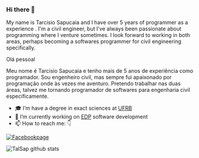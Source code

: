### Hi there 👋

My name is Tarcisio Sapucaia and I have over 5 years of programmer as a experience . I'm a civil engineer, but I've always been passionate about programming where I venture sometimes. I look forward to working in both areas, perhaps becoming a softwares programmer for civil engineering specifically.

Olá pessoal

Meu nome é Tarcisio Sapucaia e tenho mais de 5 anos de experiência como programador. Sou engenheiro civil, mas sempre fui apaixonado por programação onde às vezes me aventuro. Pretendo trabalhar nas duas áreas, talvez me tornando programador de softwares para engenharia civil especificamente.

- 🎓 I’m have a degree in exact sciences at [UFRB](https://ufrb.edu.br/portal/)
- 🌱 I’m currently working on [EDP](https://github.com/talsap/edp) software development 
- 📫 How to reach me: 👇

[![Facebookpage](https://dyn-qrcode.vercel.app/api?url=https://www.facebook.com/tal.sapucaia)](https://www.facebook.com/tal.sapucaia)

![TalSap github stats](https://github-readme-stats.vercel.app/api?username=talsap&show_icons=true&theme=highcontrast)

<!--
**talsap/talsap** is a ✨ _special_ ✨ repository because its `README.md` (this file) appears on your GitHub profile.
